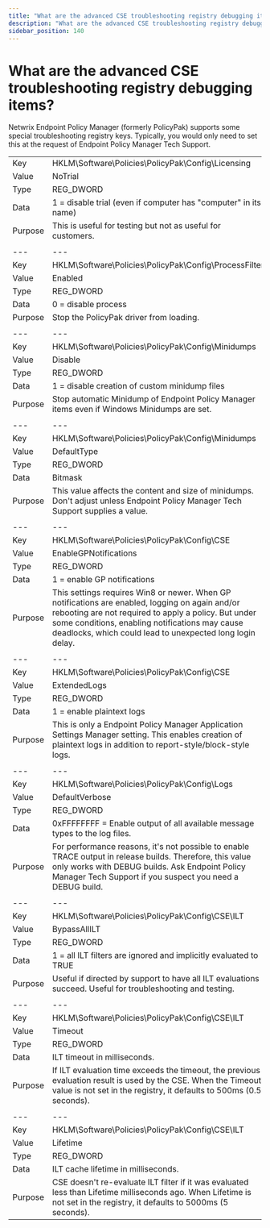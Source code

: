 ```yaml
---
title: "What are the advanced CSE troubleshooting registry debugging items?"
description: "What are the advanced CSE troubleshooting registry debugging items?"
sidebar_position: 140
---
```


# What are the advanced CSE troubleshooting registry debugging items?

Netwrix Endpoint Policy Manager (formerly PolicyPak) supports some special troubleshooting registry
keys. Typically, you would only need to set this at the request of Endpoint Policy Manager Tech
Support.

|         |                                                                                                                                                                                                                                                                        |
| ------- | ---------------------------------------------------------------------------------------------------------------------------------------------------------------------------------------------------------------------------------------------------------------------- |
| Key     | HKLM\Software\Policies\PolicyPak\Config\Licensing                                                                                                                                                                                                                      |
| Value   | NoTrial                                                                                                                                                                                                                                                                |
| Type    | REG_DWORD                                                                                                                                                                                                                                                              |
| Data    | 1 = disable trial (even if computer has "computer" in its name)                                                                                                                                                                                                        |
| Purpose | This is useful for testing but not as useful for customers.                                                                                                                                                                                                            |
|         |                                                                                                                                                                                                                                                                        |
| ---     | ---                                                                                                                                                                                                                                                                    |
| Key     | HKLM\Software\Policies\PolicyPak\Config\ProcessFilter                                                                                                                                                                                                                  |
| Value   | Enabled                                                                                                                                                                                                                                                                |
| Type    | REG_DWORD                                                                                                                                                                                                                                                              |
| Data    | 0 = disable process                                                                                                                                                                                                                                                    |
| Purpose | Stop the PolicyPak driver from loading.                                                                                                                                                                                                                                |
|         |                                                                                                                                                                                                                                                                        |
| ---     | ---                                                                                                                                                                                                                                                                    |
| Key     | HKLM\Software\Policies\PolicyPak\Config\Minidumps                                                                                                                                                                                                                      |
| Value   | Disable                                                                                                                                                                                                                                                                |
| Type    | REG_DWORD                                                                                                                                                                                                                                                              |
| Data    | 1 = disable creation of custom minidump files                                                                                                                                                                                                                          |
| Purpose | Stop automatic Minidump of Endpoint Policy Manager items even if Windows Minidumps are set.                                                                                                                                                                            |
|         |                                                                                                                                                                                                                                                                        |
| ---     | ---                                                                                                                                                                                                                                                                    |
| Key     | HKLM\Software\Policies\PolicyPak\Config\Minidumps                                                                                                                                                                                                                      |
| Value   | DefaultType                                                                                                                                                                                                                                                            |
| Type    | REG_DWORD                                                                                                                                                                                                                                                              |
| Data    | Bitmask                                                                                                                                                                                                                                                                |
| Purpose | This value affects the content and size of minidumps. Don't adjust unless Endpoint Policy Manager Tech Support supplies a value.                                                                                                                                       |
|         |                                                                                                                                                                                                                                                                        |
| ---     | ---                                                                                                                                                                                                                                                                    |
| Key     | HKLM\Software\Policies\PolicyPak\Config\CSE                                                                                                                                                                                                                            |
| Value   | EnableGPNotifications                                                                                                                                                                                                                                                  |
| Type    | REG_DWORD                                                                                                                                                                                                                                                              |
| Data    | 1 = enable GP notifications                                                                                                                                                                                                                                            |
| Purpose | This settings requires Win8 or newer. When GP notifications are enabled, logging on again and/or rebooting are not required to apply a policy. But under some conditions, enabling notifications may cause deadlocks, which could lead to unexpected long login delay. |
|         |                                                                                                                                                                                                                                                                        |
| ---     | ---                                                                                                                                                                                                                                                                    |
| Key     | HKLM\Software\Policies\PolicyPak\Config\CSE                                                                                                                                                                                                                            |
| Value   | ExtendedLogs                                                                                                                                                                                                                                                           |
| Type    | REG_DWORD                                                                                                                                                                                                                                                              |
| Data    | 1 = enable plaintext logs                                                                                                                                                                                                                                              |
| Purpose | This is only a Endpoint Policy Manager Application Settings Manager setting. This enables creation of plaintext logs in addition to report-style/block-style logs.                                                                                                     |
|         |                                                                                                                                                                                                                                                                        |
| ---     | ---                                                                                                                                                                                                                                                                    |
| Key     | HKLM\Software\Policies\PolicyPak\Config\Logs                                                                                                                                                                                                                           |
| Value   | DefaultVerbose                                                                                                                                                                                                                                                         |
| Type    | REG_DWORD                                                                                                                                                                                                                                                              |
| Data    | 0xFFFFFFFF = Enable output of all available message types to the log files.                                                                                                                                                                                            |
| Purpose | For performance reasons, it's not possible to enable TRACE output in release builds. Therefore, this value only works with DEBUG builds. Ask Endpoint Policy Manager Tech Support if you suspect you need a DEBUG build.                                               |
|         |                                                                                                                                                                                                                                                                        |
| ---     | ---                                                                                                                                                                                                                                                                    |
| Key     | HKLM\Software\Policies\PolicyPak\Config\CSE\ILT                                                                                                                                                                                                                        |
| Value   | BypassAllILT                                                                                                                                                                                                                                                           |
| Type    | REG_DWORD                                                                                                                                                                                                                                                              |
| Data    | 1 = all ILT filters are ignored and implicitly evaluated to TRUE                                                                                                                                                                                                       |
| Purpose | Useful if directed by support to have all ILT evaluations succeed. Useful for troubleshooting and testing.                                                                                                                                                             |
|         |                                                                                                                                                                                                                                                                        |
| ---     | ---                                                                                                                                                                                                                                                                    |
| Key     | HKLM\Software\Policies\PolicyPak\Config\CSE\ILT                                                                                                                                                                                                                        |
| Value   | Timeout                                                                                                                                                                                                                                                                |
| Type    | REG_DWORD                                                                                                                                                                                                                                                              |
| Data    | ILT timeout in milliseconds.                                                                                                                                                                                                                                           |
| Purpose | If ILT evaluation time exceeds the timeout, the previous evaluation result is used by the CSE. When the Timeout value is not set in the registry, it defaults to 500ms (0.5 seconds).                                                                                  |
|         |                                                                                                                                                                                                                                                                        |
| ---     | ---                                                                                                                                                                                                                                                                    |
| Key     | HKLM\Software\Policies\PolicyPak\Config\CSE\ILT                                                                                                                                                                                                                        |
| Value   | Lifetime                                                                                                                                                                                                                                                               |
| Type    | REG_DWORD                                                                                                                                                                                                                                                              |
| Data    | ILT cache lifetime in milliseconds.                                                                                                                                                                                                                                    |
| Purpose | CSE doesn't re-evaluate ILT filter if it was evaluated less than Lifetime milliseconds ago. When Lifetime is not set in the registry, it defaults to 5000ms (5 seconds).                                                                                               |
